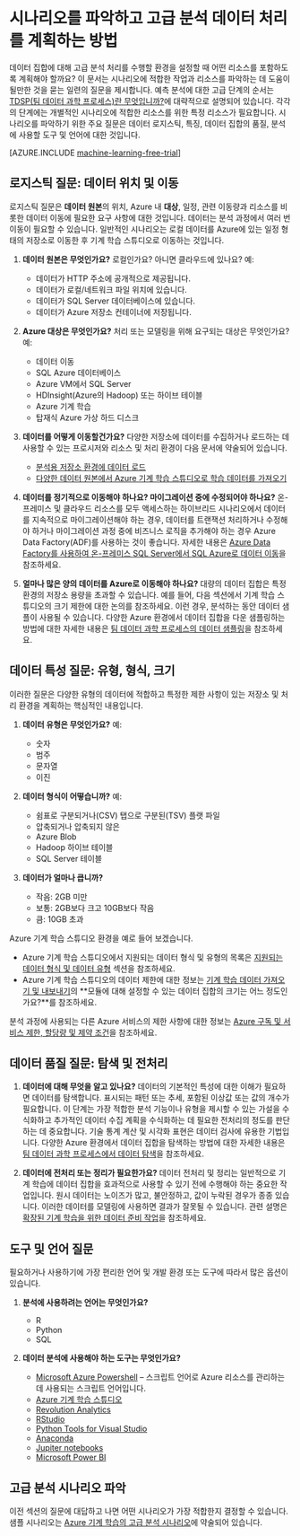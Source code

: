 <properties 
	pageTitle="시나리오를 파악하고 고급 분석 데이터 처리를 계획하는 방법 | Microsoft Azure" 
	description="일련의 주요 질문을 고려한 고급 분석 계획" 
	services="machine-learning" 
	documentationCenter="" 
	authors="bradsev"
	manager="jhubbard" 
	editor="cgronlun" />

<tags 
	ms.service="machine-learning" 
	ms.workload="data-services" 
	ms.tgt_pltfrm="na" 
	ms.devlang="na" 
	ms.topic="article" 
	ms.date="09/19/2016" 
	ms.author="bradsev" />


# 시나리오를 파악하고 고급 분석 데이터 처리를 계획하는 방법

데이터 집합에 대해 고급 분석 처리를 수행할 환경을 설정할 때 어떤 리소스를 포함하도록 계획해야 할까요? 이 문서는 시나리오에 적합한 작업과 리소스를 파악하는 데 도움이 될만한 것을 묻는 일련의 질문을 제시합니다. 예측 분석에 대한 고급 단계의 순서는 [TDSP(팀 데이터 과학 프로세스)란 무엇입니까?](data-science-process-overview.md)에 대략적으로 설명되어 있습니다. 각각의 단계에는 개별적인 시나리오에 적합한 리소스를 위한 특정 리소스가 필요합니다. 시나리오를 파악하기 위한 주요 질문은 데이터 로지스틱, 특징, 데이터 집합의 품질, 분석에 사용할 도구 및 언어에 대한 것입니다.

[AZURE.INCLUDE [machine-learning-free-trial](../../includes/machine-learning-free-trial.md)]

## 로지스틱 질문: 데이터 위치 및 이동
로지스틱 질문은 **데이터 원본**의 위치, Azure 내 **대상**, 일정, 관련 이동량과 리소스를 비롯한 데이터 이동에 필요한 요구 사항에 대한 것입니다. 데이터는 분석 과정에서 여러 번 이동이 필요할 수 있습니다. 일반적인 시나리오는 로컬 데이터를 Azure에 있는 일정 형태의 저장소로 이동한 후 기계 학습 스튜디오로 이동하는 것입니다.

1. **데이터 원본은 무엇인가요?** 로컬인가요? 아니면 클라우드에 있나요? 예:
	- 데이터가 HTTP 주소에 공개적으로 제공됩니다.
	- 데이터가 로컬/네트워크 파일 위치에 있습니다.
	- 데이터가 SQL Server 데이터베이스에 있습니다.
	- 데이터가 Azure 저장소 컨테이너에 저장됩니다.

2. **Azure 대상은 무엇인가요?** 처리 또는 모델링을 위해 요구되는 대상은 무엇인가요? 예:
	- 데이터 이동
	- SQL Azure 데이터베이스
	- Azure VM에서 SQL Server
	- HDInsight(Azure의 Hadoop) 또는 하이브 테이블
	- Azure 기계 학습
	- 탑재식 Azure 가상 하드 디스크

3. **데이터를 어떻게 이동할건가요?** 다양한 저장소에 데이터를 수집하거나 로드하는 데 사용할 수 있는 프로시저와 리소스 및 처리 환경이 다음 문서에 약술되어 있습니다.

	-  [분석용 저장소 환경에 데이터 로드](machine-learning-data-science-ingest-data.md)
	-  [다양한 데이터 원본에서 Azure 기계 학습 스튜디오로 학습 데이터를 가져오기](machine-learning-data-science-import-data,md)

4. **데이터를 정기적으로 이동해야 하나요? 마이그레이션 중에 수정되어야 하나요?** 온-프레미스 및 클라우드 리소스를 모두 액세스하는 하이브리드 시나리오에서 데이터를 지속적으로 마이그레이션해야 하는 경우, 데이터를 트랜잭션 처리하거나 수정해야 하거나 마이그레이션 과정 중에 비즈니스 로직을 추가해야 하는 경우 Azure Data Factory(ADF)를 사용하는 것이 좋습니다. 자세한 내용은 [Azure Data Factory를 사용하여 온-프레미스 SQL Server에서 SQL Azure로 데이터 이동](machine-learning-data-science-move-sql-azure-adf.md)을 참조하세요.

5. **얼마나 많은 양의 데이터를 Azure로 이동해야 하나요?** 대량의 데이터 집합은 특정 환경의 저장소 용량을 초과할 수 있습니다. 예를 들어, 다음 섹션에서 기계 학습 스튜디오의 크기 제한에 대한 논의를 참조하세요. 이런 경우, 분석하는 동안 데이터 샘플이 사용될 수 있습니다. 다양한 Azure 환경에서 데이터 집합을 다운 샘플링하는 방법에 대한 자세한 내용은 [팀 데이터 과학 프로세스의 데이터 샘플링](machine-learning-data-science-sample-data.md)을 참조하세요.


## 데이터 특성 질문: 유형, 형식, 크기
이러한 질문은 다양한 유형의 데이터에 적합하고 특정한 제한 사항이 있는 저장소 및 처리 환경을 계획하는 핵심적인 내용입니다.

1. **데이터 유형은 무엇인가요?** 예:
	- 숫자
	- 범주
	- 문자열
	- 이진

2. **데이터 형식이 어떻습니까?** 예:
    - 쉼표로 구분되거나(CSV) 탭으로 구분된(TSV) 플랫 파일
    - 압축되거나 압축되지 않은
	- Azure Blob
	- Hadoop 하이브 테이블
	- SQL Server 테이블

2. **데이터가 얼마나 큽니까?**
    - 작음: 2GB 미만
    - 보통: 2GB보다 크고 10GB보다 작음
	- 큼: 10GB 초과

Azure 기계 학습 스튜디오 환경을 예로 들어 보겠습니다.

- Azure 기계 학습 스튜디오에서 지원되는 데이터 형식 및 유형의 목록은 [지원되는 데이터 형식 및 데이터 유형](machine-learning-data-science-import-data.md#data-formats-and-data-types-supported) 섹션을 참조하세요.
- Azure 기계 학습 스튜디오의 데이터 제한에 대한 정보는 [기계 학습 데이터 가져오기 및 내보내기](machine-learning-faq.md#machine-learning-studio-questions)의 **모듈에 대해 설정할 수 있는 데이터 집합의 크기는 어느 정도인가요?**를 참조하세요.

분석 과정에 사용되는 다른 Azure 서비스의 제한 사항에 대한 정보는 [Azure 구독 및 서비스 제한, 할당량 및 제약 조건](../azure-subscription-service-limits.md)을 참조하세요.

## 데이터 품질 질문: 탐색 및 전처리

1. **데이터에 대해 무엇을 알고 있나요?** 데이터의 기본적인 특성에 대한 이해가 필요하면 데이터를 탐색합니다. 표시되는 패턴 또는 추세, 포함된 이상값 또는 값의 개수가 필요합니다. 이 단계는 가장 적합한 분석 기능이나 유형을 제시할 수 있는 가설을 수식화하고 추가적인 데이터 수집 계획을 수식화하는 데 필요한 전처리의 정도를 판단하는 데 중요합니다. 기술 통계 계산 및 시각화 표현은 데이터 검사에 유용한 기법입니다. 다양한 Azure 환경에서 데이터 집합을 탐색하는 방법에 대한 자세한 내용은 [팀 데이터 과학 프로세스에서 데이터 탐색](machine-learning-data-science-explore-data.md)을 참조하세요.

2. **데이터에 전처리 또는 정리가 필요한가요?** 데이터 전처리 및 정리는 일반적으로 기계 학습에 데이터 집합을 효과적으로 사용할 수 있기 전에 수행해야 하는 중요한 작업입니다. 원시 데이터는 노이즈가 많고, 불안정하고, 값이 누락된 경우가 종종 있습니다. 이러한 데이터를 모델링에 사용하면 결과가 잘못될 수 있습니다. 관련 설명은 [확장된 기계 학습을 위한 데이터 준비 작업](machine-learning-data-science-prepare-data.md)을 참조하세요.

## 도구 및 언어 질문
필요하거나 사용하기에 가장 편리한 언어 및 개발 환경 또는 도구에 따라서 많은 옵션이 있습니다.
 
1. **분석에 사용하려는 언어는 무엇인가요?**
	- R
	- Python
	- SQL

2. **데이터 분석에 사용해야 하는 도구는 무엇인가요?**
	- [Microsoft Azure Powershell](powershell-install-configure.md) – 스크립트 언어로 Azure 리소스를 관리하는 데 사용되는 스크립트 언어입니다.
	- [Azure 기계 학습 스튜디오](machine-learning-what-is-ml-studio/)
	- [Revolution Analytics](http://www.revolutionanalytics.com/revolution-r-open)
	- [RStudio](http://www.rstudio.com)
	- [Python Tools for Visual Studio](http://microsoft.github.io/PTVS/)
	- [Anaconda](https://www.continuum.io/why-anaconda)
	- [Jupiter notebooks](http://jupyter.org/)
	- [Microsoft Power BI](http://powerbi.microsoft.com)


## 고급 분석 시나리오 파악
이전 섹션의 질문에 대답하고 나면 어떤 시나리오가 가장 적합한지 결정할 수 있습니다. 샘플 시나리오는 [Azure 기계 학습의 고급 분석 시나리오](machine-learning-data-science-plan-sample-scenarios.md)에 약술되어 있습니다.







 

<!---HONumber=AcomDC_0921_2016-->